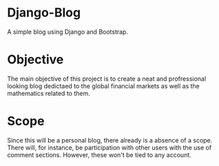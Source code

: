 # Django-Blog
A simple blog using Django and Bootstrap.

# Objective 
The main objective of this project is to create a neat and profressional looking blog dedictaed to the global financial markets as well as the mathematics related to them.

# Scope
Since this will be a personal blog, there already is a absence of a scope. There will, for instance, be participation with other users with the use of comment sections. However, these won't be tied to any account.
